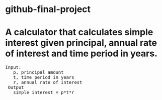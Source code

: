 # github-final-project

# A calculator that calculates simple interest given principal, annual rate of interest and time period in years.
<pre>
Input:
   p, principal amount
   t, time period in years
   r, annual rate of interest
 Output
   simple interest = p*t*r
</pre>
